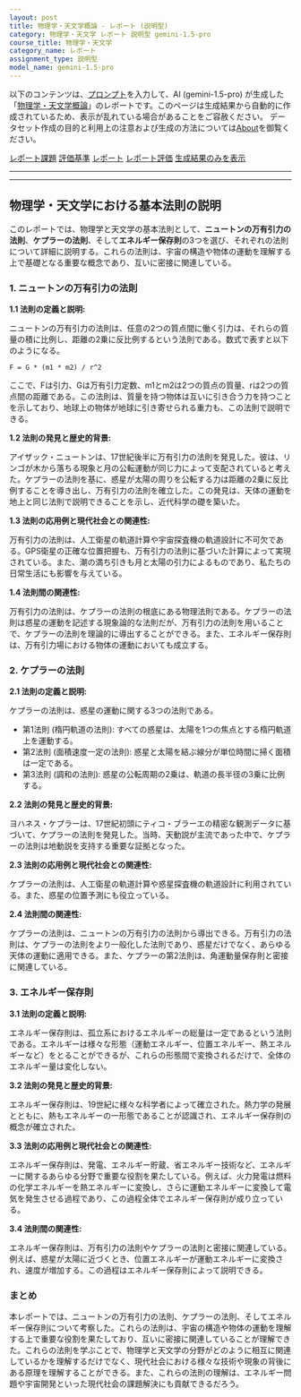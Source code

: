 ```yaml
---
layout: post
title: 物理学・天文学概論 - レポート (説明型)
category: 物理学・天文学 レポート 説明型 gemini-1.5-pro
course_title: 物理学・天文学
category_name: レポート
assignment_type: 説明型
model_name: gemini-1.5-pro
---
```


以下のコンテンツは、[プロンプト](http://127.0.0.1:8000/generated/物理学・天文学/gemini-1.5-pro/prompt_レポート-説明型.md)を入力して、AI (gemini-1.5-pro) が生成した「[物理学・天文学概論](/contents/物理学・天文学/)」のレポートです。このページは生成結果から自動的に作成されているため、表示が乱れている場合があることをご容赦ください。
データセット作成の目的と利用上の注意および生成の方法については[About](/About)を御覧ください。

[レポート課題](../レポート課題-説明型)
[評価基準](../評価基準-説明型)
[レポート](../レポート-説明型)
[レポート評価](../レポート評価-説明型)
[生成結果のみを表示](http://127.0.0.1:8000/generated/物理学・天文学/gemini-1.5-pro/レポート-説明型.md)
  

***
***
  
## 物理学・天文学における基本法則の説明

このレポートでは、物理学と天文学の基本法則として、**ニュートンの万有引力の法則**、**ケプラーの法則**、そして**エネルギー保存則**の3つを選び、それぞれの法則について詳細に説明する。これらの法則は、宇宙の構造や物体の運動を理解する上で基礎となる重要な概念であり、互いに密接に関連している。

### 1. ニュートンの万有引力の法則

**1.1 法則の定義と説明:**

ニュートンの万有引力の法則は、任意の2つの質点間に働く引力は、それらの質量の積に比例し、距離の2乗に反比例するという法則である。数式で表すと以下のようになる。

```
F = G * (m1 * m2) / r^2
```

ここで、Fは引力、Gは万有引力定数、m1とm2は2つの質点の質量、rは2つの質点間の距離である。この法則は、質量を持つ物体は互いに引き合う力を持つことを示しており、地球上の物体が地球に引き寄せられる重力も、この法則で説明できる。

**1.2 法則の発見と歴史的背景:**

アイザック・ニュートンは、17世紀後半に万有引力の法則を発見した。彼は、リンゴが木から落ちる現象と月の公転運動が同じ力によって支配されていると考えた。ケプラーの法則を基に、惑星が太陽の周りを公転する力は距離の2乗に反比例することを導き出し、万有引力の法則を確立した。この発見は、天体の運動を地上と同じ法則で説明できることを示し、近代科学の礎を築いた。

**1.3 法則の応用例と現代社会との関連性:**

万有引力の法則は、人工衛星の軌道計算や宇宙探査機の軌道設計に不可欠である。GPS衛星の正確な位置把握も、万有引力の法則に基づいた計算によって実現されている。また、潮の満ち引きも月と太陽の引力によるものであり、私たちの日常生活にも影響を与えている。

**1.4 法則間の関連性:**

万有引力の法則は、ケプラーの法則の根底にある物理法則である。ケプラーの法則は惑星の運動を記述する現象論的な法則だが、万有引力の法則を用いることで、ケプラーの法則を理論的に導出することができる。また、エネルギー保存則は、万有引力場における物体の運動においても成立する。


### 2. ケプラーの法則

**2.1 法則の定義と説明:**

ケプラーの法則は、惑星の運動に関する3つの法則である。

* 第1法則 (楕円軌道の法則): すべての惑星は、太陽を1つの焦点とする楕円軌道上を運動する。
* 第2法則 (面積速度一定の法則): 惑星と太陽を結ぶ線分が単位時間に掃く面積は一定である。
* 第3法則 (調和の法則): 惑星の公転周期の2乗は、軌道の長半径の3乗に比例する。

**2.2 法則の発見と歴史的背景:**

ヨハネス・ケプラーは、17世紀初頭にティコ・ブラーエの精密な観測データに基づいて、ケプラーの法則を発見した。当時、天動説が主流であった中で、ケプラーの法則は地動説を支持する重要な証拠となった。

**2.3 法則の応用例と現代社会との関連性:**

ケプラーの法則は、人工衛星の軌道計算や惑星探査機の軌道設計に利用されている。また、惑星の位置予測にも役立っている。

**2.4 法則間の関連性:**

ケプラーの法則は、ニュートンの万有引力の法則から導出できる。万有引力の法則は、ケプラーの法則をより一般化した法則であり、惑星だけでなく、あらゆる天体の運動に適用できる。また、ケプラーの第2法則は、角運動量保存則と密接に関連している。


### 3. エネルギー保存則

**3.1 法則の定義と説明:**

エネルギー保存則は、孤立系におけるエネルギーの総量は一定であるという法則である。エネルギーは様々な形態（運動エネルギー、位置エネルギー、熱エネルギーなど）をとることができるが、これらの形態間で変換されるだけで、全体のエネルギー量は変化しない。

**3.2 法則の発見と歴史的背景:**

エネルギー保存則は、19世紀に様々な科学者によって確立された。熱力学の発展とともに、熱もエネルギーの一形態であることが認識され、エネルギー保存則の概念が確立された。

**3.3 法則の応用例と現代社会との関連性:**

エネルギー保存則は、発電、エネルギー貯蔵、省エネルギー技術など、エネルギーに関するあらゆる分野で重要な役割を果たしている。例えば、火力発電は燃料の化学エネルギーを熱エネルギーに変換し、さらに運動エネルギーに変換して電気を発生させる過程であり、この過程全体でエネルギー保存則が成り立っている。

**3.4 法則間の関連性:**

エネルギー保存則は、万有引力の法則やケプラーの法則と密接に関連している。例えば、惑星が太陽に近づくとき、位置エネルギーが運動エネルギーに変換され、速度が増加する。この過程はエネルギー保存則によって説明できる。


### まとめ

本レポートでは、ニュートンの万有引力の法則、ケプラーの法則、そしてエネルギー保存則について考察した。これらの法則は、宇宙の構造や物体の運動を理解する上で重要な役割を果たしており、互いに密接に関連していることが理解できた。これらの法則を学ぶことで、物理学と天文学の分野がどのように相互に関連しているかを理解するだけでなく、現代社会における様々な技術や現象の背後にある原理を理解することができる。また、これらの法則の理解は、エネルギー問題や宇宙開発といった現代社会の課題解決にも貢献できるだろう。
